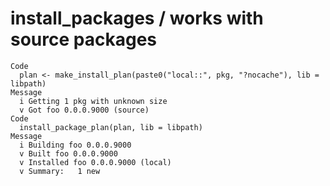 # install_packages / works with source packages

    Code
      plan <- make_install_plan(paste0("local::", pkg, "?nocache"), lib = libpath)
    Message
      i Getting 1 pkg with unknown size
      v Got foo 0.0.0.9000 (source)
    Code
      install_package_plan(plan, lib = libpath)
    Message
      i Building foo 0.0.0.9000
      v Built foo 0.0.0.9000
      v Installed foo 0.0.0.9000 (local)
      v Summary:   1 new

